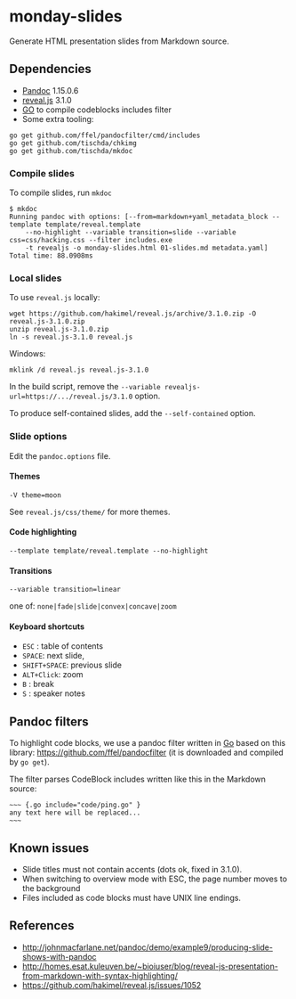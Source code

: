monday-slides
=============

Generate HTML presentation slides from Markdown source.

## Dependencies

* [Pandoc](https://github.com/jgm/pandoc/releases) 1.15.0.6
* [reveal.js](https://github.com/hakimel/reveal.js) 3.1.0
* [GO](https://golang.org/dl/) to compile codeblocks includes filter
* Some extra tooling:

~~~
go get github.com/ffel/pandocfilter/cmd/includes
go get github.com/tischda/chkimg
go get github.com/tischda/mkdoc
~~~

### Compile slides

To compile slides, run `mkdoc`

~~~
$ mkdoc
Running pandoc with options: [--from=markdown+yaml_metadata_block --template template/reveal.template
    --no-highlight --variable transition=slide --variable css=css/hacking.css --filter includes.exe
    -t revealjs -o monday-slides.html 01-slides.md metadata.yaml]
Total time: 88.0908ms
~~~

### Local slides

To use `reveal.js` locally:

~~~
wget https://github.com/hakimel/reveal.js/archive/3.1.0.zip -O reveal.js-3.1.0.zip
unzip reveal.js-3.1.0.zip
ln -s reveal.js-3.1.0 reveal.js
~~~

Windows:

~~~
mklink /d reveal.js reveal.js-3.1.0
~~~

In the build script, remove the `--variable revealjs-url=https://.../reveal.js/3.1.0` option.

To produce self-contained slides, add the `--self-contained` option.

### Slide options

Edit the `pandoc.options` file.

#### Themes

`-V theme=moon`

See `reveal.js/css/theme/` for more themes.

#### Code highlighting

`--template template/reveal.template --no-highlight`

#### Transitions

`--variable transition=linear`

one of: `none|fade|slide|convex|concave|zoom`

#### Keyboard shortcuts

* `ESC` : table of contents
* `SPACE`: next slide,
* `SHIFT+SPACE`: previous slide
* `ALT+Click`: zoom
* `B` : break
* `S` : speaker notes


Pandoc filters
--------------

To highlight code blocks, we use a pandoc filter written in [Go](https://www.golang.org) based on
this library: https://github.com/ffel/pandocfilter (it is downloaded and compiled by `go get`).

The filter parses CodeBlock includes written like this in the Markdown source:

    ~~~ {.go include="code/ping.go" }
    any text here will be replaced...
    ~~~


Known issues
------------
* Slide titles must not contain accents (dots ok, fixed in 3.1.0).
* When switching to overview mode with ESC, the page number moves to the background
* Files included as code blocks must have UNIX line endings.


References
----------

* http://johnmacfarlane.net/pandoc/demo/example9/producing-slide-shows-with-pandoc
* http://homes.esat.kuleuven.be/~bioiuser/blog/reveal-js-presentation-from-markdown-with-syntax-highlighting/
* https://github.com/hakimel/reveal.js/issues/1052
